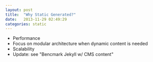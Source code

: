 ```yaml
---
layout: post
title:  "Why Static Generated?"
date:   2013-11-29 02:49:29 
categories: static
---
```

* Performance
* Focus on modular architecture when dynamic content is needed
* Scalability
* Update: see "Bencmark Jekyll w/ CMS content"


